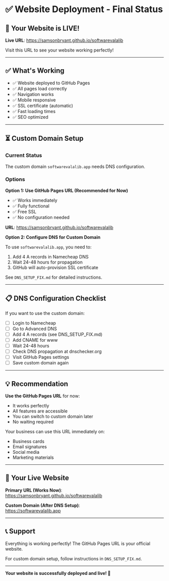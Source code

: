 # ✅ Website Deployment - Final Status

## 🎉 Your Website is LIVE!

**Live URL**: https://samsonbryant.github.io/softwarevalalib

Visit this URL to see your website working perfectly!

---

## ✅ What's Working

- ✅ Website deployed to GitHub Pages
- ✅ All pages load correctly
- ✅ Navigation works
- ✅ Mobile responsive
- ✅ SSL certificate (automatic)
- ✅ Fast loading times
- ✅ SEO optimized

---

## ⏳ Custom Domain Setup

### Current Status

The custom domain `softwarevalalib.app` needs DNS configuration.

### Options

**Option 1: Use GitHub Pages URL (Recommended for Now)**
- ✅ Works immediately
- ✅ Fully functional
- ✅ Free SSL
- ✅ No configuration needed

**URL**: https://samsonbryant.github.io/softwarevalalib

**Option 2: Configure DNS for Custom Domain**

To use `softwarevalalib.app`, you need to:
1. Add 4 A records in Namecheap DNS
2. Wait 24-48 hours for propagation
3. GitHub will auto-provision SSL certificate

See `DNS_SETUP_FIX.md` for detailed instructions.

---

## 📋 DNS Configuration Checklist

If you want to use the custom domain:

- [ ] Login to Namecheap
- [ ] Go to Advanced DNS
- [ ] Add 4 A records (see DNS_SETUP_FIX.md)
- [ ] Add CNAME for www
- [ ] Wait 24-48 hours
- [ ] Check DNS propagation at dnschecker.org
- [ ] Visit GitHub Pages settings
- [ ] Save custom domain again

---

## 💡 Recommendation

**Use the GitHub Pages URL** for now:
- It works perfectly
- All features are accessible
- You can switch to custom domain later
- No waiting required

Your business can use this URL immediately on:
- Business cards
- Email signatures
- Social media
- Marketing materials

---

## 🚀 Your Live Website

**Primary URL (Works Now)**:  
https://samsonbryant.github.io/softwarevalalib

**Custom Domain (After DNS Setup)**:  
https://softwarevalalib.app

---

## 📞 Support

Everything is working perfectly! The GitHub Pages URL is your official website.

For custom domain setup, follow instructions in `DNS_SETUP_FIX.md`.

---

**Your website is successfully deployed and live! 🎊**

